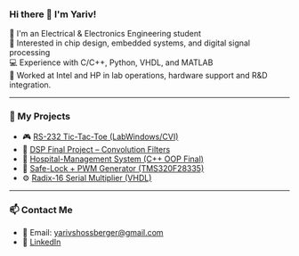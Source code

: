 ### Hi there 👋 I'm Yariv!

🔧 I'm an Electrical & Electronics Engineering student  
🔬 Interested in chip design, embedded systems, and digital signal processing  
💻 Experience with C/C++, Python, VHDL, and MATLAB  
🚀 Worked at Intel and HP in lab operations, hardware support and R&D integration. 

---

### 🔧 My Projects
- 🎮 [RS-232 Tic-Tac-Toe (LabWindows/CVI)](https://github.com/yarivschoss/CVI-RS232-TicTacToe)
- 🧠 [DSP Final Project – Convolution Filters](https://github.com/yarivschoss/DSP_Final_Proj)
- 🏥 [Hospital-Management System (C++ OOP Final)](https://github.com/yarivschoss/Final_Project)
- 🔐 [Safe-Lock + PWM Generator (TMS320F28335)](https://github.com/yarivschoss/MicroCtrl_Final)
- ⚙️ [Radix-16 Serial Multiplier (VHDL)](https://github.com/yarivschoss/vhdl-radix16-serial-multiplier)

---

### 📫 Contact Me
- 📧 Email: yarivshossberger@gmail.com  
- 💼 [LinkedIn](https://www.linkedin.com/in/yariv-shossberger-2334911b0)  
